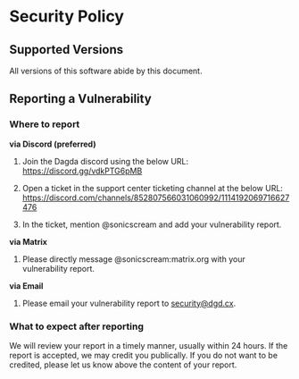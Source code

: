 # Security Policy

## Supported Versions

All versions of this software abide by this document.

## Reporting a Vulnerability

### Where to report
**via Discord (preferred)**
1) Join the Dagda discord using the below URL:
https://discord.gg/vdkPTG6pMB

2) Open a ticket in the support center ticketing channel at the below URL:
https://discord.com/channels/852807566031060992/1114192069716627476

3) In the ticket, mention @sonicscream and add your vulnerability report.

**via Matrix**
1) Please directly message @sonicscream:matrix.org with your vulnerability report.

**via Email**
1) Please email your vulnerability report to security@dgd.cx.

### What to expect after reporting
We will review your report in a timely manner, usually within 24 hours. If the report is accepted, we may credit you publically. If you do not want to be credited, please let us know above the content of your report.
